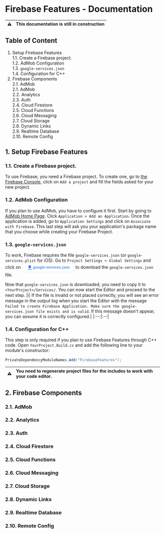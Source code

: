 # Firebase Features - Documentation
|:warning:| This documentation is still in construction|
|:---:|:---
## Table of Content
1. Setup Firebase Features</br>
  1.1. Create a Firebase project.</br>
  1.2. AdMob Configuration</br>
  1.3. `google-services.json`</br>
  1.4. Configuration for C++</br>
2. Firebase Components</br>
  2.1. AdMob</br>
  2.1. AdMob</br>
  2.2. Analytics</br>
  2.3. Auth</br>
  2.4. Cloud Firestore</br>
  2.5. Cloud Functions</br>
  2.6. Cloud Messaging</br>
  2.7. Cloud Storage</br>
  2.8. Dynamic Links</br>
  2.9. Realtime Database</br>
  2.10. Remote Config</br>

## 1. Setup Firebase Features
### 1.1. Create a Firebase project.
To use Firebase, you need a Firebase project. To create one, go to [the Firebase Console](https://console.firebase.google.com/u/0/), click on `Add a project` and fill the fields asked for your new project.
### 1.2. AdMob Configuration
If you plan to use AdMob, you have to configure it first. Start by going to [AdMob Home Page](https://apps.admob.com/v2/home).  Click `Application > Add an Application`. Once the application is added, go to `Application Settings` and click on `Associate with Firebase`. This last step will ask you your application's package name that you choose while creating your Firebase Project.
### 1.3. `google-services.json`
To work, Firebase requires the file `google-services.json` (or `google-services.plist` for iOS). Go to `Project Settings > Global Settings` and click on <img align="center" width="170" height="30" src="https://github.com/Pandoa/FirebaseFeatures/blob/main/Images/download-gs.png?raw=true"> to download the `google-services.json` file.

Now that `google-services.json` is downloaded, you need to copy it to `<YourProject>/Services/`.  You can now start the Editor and proceed to the next step.
|:information_source:| If the file is invalid or not placed correctly, you will see an error message in the output log when you start the Editor with the message `Failed to create Firebase Application. Make sure the google-services.json file exists and is valid`. If this message doesn't appear, you can assume it is correctly configured.|
|:--:|:--|

### 1.4. Configuration for C++
This step is only required if you plan to use Firebase Features through C++ code.
Open  `YourProject.Build.cs` and add the following line to your module's constructor:
```csharp
PrivateDependencyModuleNames.Add("FirebaseFeatures");
```
|:warning:|You need to regenerate project files for the includes to work with your code editor.|
|:--:|:--|

## 2. Firebase Components
### 2.1. AdMob
### 2.2. Analytics
### 2.3. Auth
### 2.4. Cloud Firestore
### 2.5. Cloud Functions
### 2.6. Cloud Messaging
### 2.7. Cloud Storage
### 2.8. Dynamic Links
### 2.9. Realtime Database
### 2.10. Remote Config
